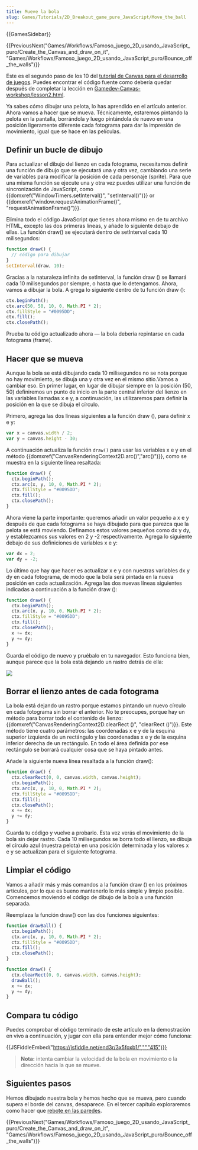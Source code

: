 ```yaml
---
title: Mueve la bola
slug: Games/Tutorials/2D_Breakout_game_pure_JavaScript/Move_the_ball
---
```


{{GamesSidebar}}

{{PreviousNext("Games/Workflows/Famoso_juego_2D_usando_JavaScript_puro/Create_the_Canvas_and_draw_on_it", "Games/Workflows/Famoso_juego_2D_usando_JavaScript_puro/Bounce_off_the_walls")}}

Este es el segundo paso de los 10 del [tutorial de Canvas para el desarrollo de juegos](/es/docs/Games/Workflows/Breakout_game_from_scratch). Puedes encontrar el código fuente como debería quedar después de completar la lección en [Gamedev-Canvas-workshop/lesson2.html](https://github.com/end3r/Gamedev-Canvas-workshop/blob/gh-pages/lesson02.html).

Ya sabes cómo dibujar una pelota, lo has aprendido en el artículo anterior. Ahora vamos a hacer que se mueva. Técnicamente, estaremos pintando la pelota en la pantalla, borrándola y luego pintándola de nuevo en una posición ligeramente diferente cada fotograma para dar la impresión de movimiento, igual que se hace en las películas.

## Definir un bucle de dibujo

Para actualizar el dibujo del lienzo en cada fotograma, necesitamos definir una función de dibujo que se ejecutará una y otra vez, cambiando una serie de variables para modificar la posición de cada personaje (sprite). Para que una misma función se ejecute una y otra vez puedes utilizar una función de sincronización de JavaScript, como {{domxref("WindowTimers.setInterval()", "setInterval()")}} or {{domxref("window.requestAnimationFrame()", "requestAnimationFrame()")}}.

Elimina todo el código JavaScript que tienes ahora mismo en de tu archivo HTML, excepto las dos primeras líneas, y añade lo siguiente debajo de ellas. La función draw() se ejecutará dentro de setInterval cada 10 milisegundos:

```js
function draw() {
  // código para dibujar
}
setInterval(draw, 10);
```

Gracias a la naturaleza infinita de setInterval, la función draw () se llamará cada 10 milisegundos por siempre, o hasta que lo detengamos. Ahora, vamos a dibujar la bola. A grega lo siguiente dentro de tu función draw ():

```js
ctx.beginPath();
ctx.arc(50, 50, 10, 0, Math.PI * 2);
ctx.fillStyle = "#0095DD";
ctx.fill();
ctx.closePath();
```

Prueba tu código actualizado ahora — la bola debería repintarse en cada fotograma (frame).

## Hacer que se mueva

Aunque la bola se está dibujando cada 10 milisegundos no se nota porque no hay movimiento, se dibuja una y otra vez en el mismo sitio.Vamos a cambiar eso. En primer lugar, en lugar de dibujar siempre en la posición (50, 50) definiremos un punto de inicio en la parte central inferior del lienzo en las variables llamadas x e y, a continuación, las utilizaremos para definir la posición en la que se dibuja el círculo.

Primero, agrega las dos líneas siguientes a la función draw (), para definir x e y:

```js
var x = canvas.width / 2;
var y = canvas.height - 30;
```

A continuación actualiza la función `draw()` para usar las variables x e y en el método {{domxref("CanvasRenderingContext2D.arc()","arc()")}}, como se muestra en la siguiente línea resaltada:

```js
function draw() {
  ctx.beginPath();
  ctx.arc(x, y, 10, 0, Math.PI * 2);
  ctx.fillStyle = "#0095DD";
  ctx.fill();
  ctx.closePath();
}
```

Ahora viene la parte importante: queremos añadir un valor pequeño a x e y después de que cada fotograma se haya dibujado para que parezca que la pelota se está moviendo. Definamos estos valores pequeños como dx y dy, y establezcamos sus valores en 2 y -2 respectivamente. Agrega lo siguiente debajo de sus definiciones de variables x e y:

```js
var dx = 2;
var dy = -2;
```

Lo último que hay que hacer es actualizar x e y con nuestras variables dx y dy en cada fotograma, de modo que la bola será pintada en la nueva posición en cada actualización. Agrega las dos nuevas líneas siguientes indicadas a continuación a la función draw ():

```js
function draw() {
  ctx.beginPath();
  ctx.arc(x, y, 10, 0, Math.PI * 2);
  ctx.fillStyle = "#0095DD";
  ctx.fill();
  ctx.closePath();
  x += dx;
  y += dy;
}
```

Guarda el código de nuevo y pruébalo en tu navegador. Esto funciona bien, aunque parece que la bola está dejando un rastro detrás de ella:

![](ball-trail.png)

## Borrar el lienzo antes de cada fotograma

La bola está dejando un rastro porque estamos pintando un nuevo círculo en cada fotograma sin borrar el anterior. No te preocupes, porque hay un método para borrar todo el contenido de lienzo: {{domxref("CanvasRenderingContext2D.clearRect ()", "clearRect ()")}}. Este método tiene cuatro parámetros: las coordenadas x e y de la esquina superior izquierda de un rectángulo y las coordenadas x e y de la esquina inferior derecha de un rectángulo. En todo el área definida por ese rectángulo se borrará cualquier cosa que se haya pintado antes.

Añade la siguiente nueva línea resaltada a la función draw():

```js
function draw() {
  ctx.clearRect(0, 0, canvas.width, canvas.height);
  ctx.beginPath();
  ctx.arc(x, y, 10, 0, Math.PI * 2);
  ctx.fillStyle = "#0095DD";
  ctx.fill();
  ctx.closePath();
  x += dx;
  y += dy;
}
```

Guarda tu código y vuelve a probarlo. Esta vez verás el movimiento de la bola sin dejar rastro. Cada 10 milisegundos se borra todo el lienzo, se dibuja el círculo azul (nuestra pelota) en una posición determinada y los valores x e y se actualizan para el siguiente fotograma.

## Limpiar el código

Vamos a añadir más y más comandos a la función draw () en los próximos artículos, por lo que es bueno mantenerlo lo más simple y limpio posible. Comencemos moviendo el código de dibujo de la bola a una función separada.

Reemplaza la función draw() con las dos funciones siguientes:

```js
function drawBall() {
  ctx.beginPath();
  ctx.arc(x, y, 10, 0, Math.PI * 2);
  ctx.fillStyle = "#0095DD";
  ctx.fill();
  ctx.closePath();
}

function draw() {
  ctx.clearRect(0, 0, canvas.width, canvas.height);
  drawBall();
  x += dx;
  y += dy;
}
```

## Compara tu código

Puedes comprobar el código terminado de este artículo en la demostración en vivo a continuación, y jugar con ella para entender mejor cómo funciona:

{{JSFiddleEmbed("https://jsfiddle.net/end3r/3x5foxb1/","","415")}}

> **Nota:** intenta cambiar la velocidad de la bola en movimiento o la dirección hacia la que se mueve.

## Siguientes pasos

Hemos dibujado nuestra bola y hemos hecho que se mueva, pero cuando supera el borde del canvas, desaparece. En el tercer capítulo exploraremos como hacer que [rebote en las paredes](/es/docs/Games/Workflows/Famoso_juego_2D_usando_JavaScript_puro/Bounce_off_the_walls).

{{PreviousNext("Games/Workflows/Famoso_juego_2D_usando_JavaScript_puro/Create_the_Canvas_and_draw_on_it", "Games/Workflows/Famoso_juego_2D_usando_JavaScript_puro/Bounce_off_the_walls")}}
